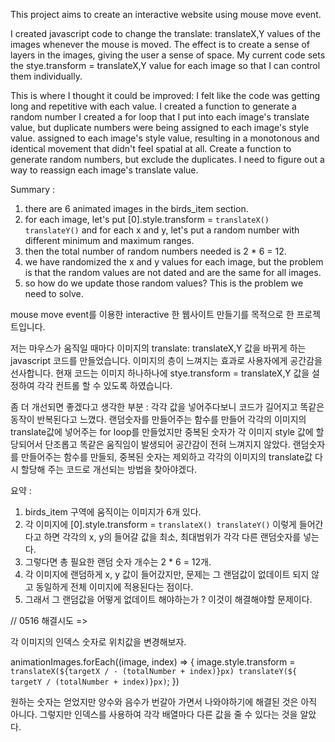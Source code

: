 This project aims to create an interactive website using mouse move event.

I created javascript code to change the translate: translateX,Y values of the images whenever the mouse is moved. The effect is to create a sense of layers in the images, giving the user a sense of space. 
My current code sets the stye.transform = translateX,Y value for each image so that I can control them individually. 

This is where I thought it could be improved:
I felt like the code was getting long and repetitive with each value.
I created a function to generate a random number 
I created a for loop that I put into each image's translate value, but duplicate numbers were being assigned to each image's style value.
assigned to each image's style value, resulting in a monotonous and identical movement that didn't feel spatial at all.
Create a function to generate random numbers, but exclude the duplicates.
I need to figure out a way to reassign each image's translate value.

Summary :
1. there are 6 animated images in the birds_item section.
2. for each image, let's put [0].style.transform = `translateX() translateY()` and for each x and y, let's put a random number with different minimum and maximum ranges.
3. then the total number of random numbers needed is 2 * 6 = 12.
4. we have randomized the x and y values for each image, but the problem is that the random values are not dated and are the same for all images. 
5. so how do we update those random values? This is the problem we need to solve.

mouse move event를 이용한 interactive 한 웹사이트 만들기를 목적으로 한 프로젝트입니다.

저는 마우스가 움직일 때마다 이미지의 translate: translateX,Y 값을 바뀌게 하는 javascript 코드를 만들었습니다. 이미지의 층이 느껴지는 효과로 사용자에게 공간감을 선사합니다. 
현재 코드는 이미지 하나하나에 stye.transform = translateX,Y 값을 설정하여 각각 컨트롤 할 수 있도록 하였습니다. 

좀 더 개선되면 좋겠다고 생각한 부분 :
각각 값을 넣어주다보니 코드가 길어지고 똑같은 동작이 반복된다고 느꼈다.
랜덤숫자를 만들어주는 함수를 만들어 
각각의 이미지의 translate값에 넣어주는 for loop를 만들었지만 중복된 숫자가
각 이미지 style 값에 할당되어서 단조롭고 똑같은 움직임이 발생되어 공간감이 전혀 느껴지지 않았다.
랜덤숫자를 만들어주는 함수를 만들되, 중복된 숫자는 제외하고
각각의 이미지의 translate값 다시 할당해 주는 코드로 개선되는 방법을 찾아야겠다.

요약 :
1. birds_item 구역에 움직이는 이미지가 6개 있다.
2. 각 이미지에 [0].style.transform = `translateX() translateY()` 이렇게 들어간다고 하면 각각의 x, y의 들어갈 값을 최소, 최대범위가 각각 다른 랜덤숫자를 넣는다.
3. 그렇다면 총 필요한 랜덤 숫자 개수는 2 * 6 = 12개.
4. 각 이미지에 랜덤하게 x, y 값이 들어갔지만, 문제는 그 랜덤값이 없데이트 되지 않고 동일하게 전체 이미지에 적용된다는 점이다. 
5. 그래서 그 랜덤값을 어떻게 없데이트 해야하는가 ? 이것이 해결해야할 문제이다.

// 0516 해결시도 => 

각 이미지의 인덱스 숫자로 위치값을 변경해보자.

  animationImages.forEach((image, index) => {
    image.style.transform = `translateX(${targetX / - (totalNumber + index)}px) translateY(${ targetY / (totalNumber + index)}px)`;
  })
  
  원하는 숫자는 얻었지만 양수와 음수가 번갈아 가면서 나와야하기에 해결된 것은 아직 아니다.
  그렇지만 인덱스를 사용하여 각각 배열마다 다른 값을 줄 수 있다는 것을 알았다.

